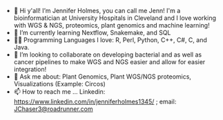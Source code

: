 - 👋 Hi y'all! I’m Jennifer Holmes, you can call me Jenn! I'm a bioinformatician at University Hospitals in Cleveland and I love working with WGS & NGS, proteomics, plant genomics and machine learning!
- 🌱 I’m currently learning Nextflow, Snakemake, and SQL
- 👩‍💻 Programming Languages I love: R, Perl, Python, C++, C#, C, and Java. 
- 💞️ I’m looking to collaborate on developing bacterial and as well as cancer pipelines to make WGS and NGS easier and allow for easier integration! 
- 🌽 Ask me about: Plant Genomics, Plant WGS/NGS proteomics, Visualizations (Example: Circos)
- 📫 How to reach me ... Linkedin: https://www.linkedin.com/in/jenniferholmes1345/ ; email: JChaser3@roadrunner.com 

<!---
JH36/JH36 is a ✨ special ✨ repository because its `README.md` (this file) appears on your GitHub profile.
You can click the Preview link to take a look at your changes.
--->
